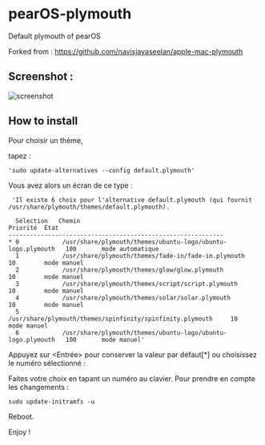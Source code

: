 # pearOS-plymouth
Default plymouth of pearOS

Forked from : https://github.com/navisjayaseelan/apple-mac-plymouth

## Screenshot :

![screenshot](https://user-images.githubusercontent.com/74509560/146959907-1058b28a-4e4f-4cfe-85df-c9f629323a32.png)

## How to install


   Pour choisir un thème,

   tapez :

    'sudo update-alternatives --config default.plymouth'

Vous avez alors un écran de ce type :

     'Il existe 6 choix pour l'alternative default.plymouth (qui fournit /usr/share/plymouth/themes/default.plymouth).
     
      Sélection   Chemin                                                 Priorité  État
    ------------------------------------------------------------
    * 0            /usr/share/plymouth/themes/ubuntu-logo/ubuntu-logo.plymouth   100       mode automatique
      1            /usr/share/plymouth/themes/fade-in/fade-in.plymouth           10        mode manuel
      2            /usr/share/plymouth/themes/glow/glow.plymouth                 10        mode manuel
      3            /usr/share/plymouth/themes/script/script.plymouth             10        mode manuel
      4            /usr/share/plymouth/themes/solar/solar.plymouth               10        mode manuel
      5            /usr/share/plymouth/themes/spinfinity/spinfinity.plymouth     10        mode manuel
      6            /usr/share/plymouth/themes/ubuntu-logo/ubuntu-logo.plymouth   100       mode manuel'

Appuyez sur <Entrée> pour conserver la valeur par défaut[*] ou choisissez le numéro sélectionné :

   Faites votre choix en tapant un numéro au clavier.
   Pour prendre en compte les changements :

    sudo update-initramfs -u

   Reboot.

Enjoy !

